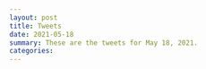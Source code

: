 ```yaml
---
layout: post
title: Tweets
date: 2021-05-18
summary: These are the tweets for May 18, 2021.
categories:
---
```


